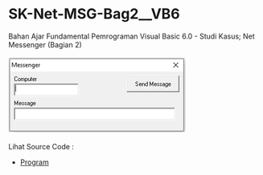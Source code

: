 # SK-Net-MSG-Bag2__VB6
Bahan Ajar Fundamental Pemrograman Visual Basic 6.0 - Studi Kasus; Net Messenger (Bagian 2)<br><br>
<img src="https://github.com/RizkyKhapidsyah/SK-Net-MSG-Bag2__VB6/blob/main/result/001.PNG"><br><br>
Lihat Source Code : <br>
- <a href="https://github.com/RizkyKhapidsyah/SK-Net-MSG-Bag2__VB6/blob/main/Form1.frm">Program</a>
